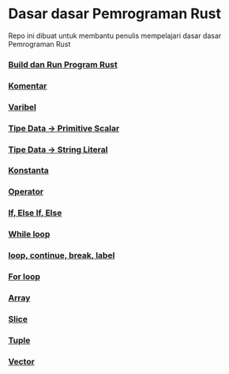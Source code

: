 # Dasar dasar Pemrograman Rust
Repo ini dibuat untuk membantu penulis mempelajari dasar dasar Pemrograman Rust

### [Build dan Run Program Rust](https://github.com/gaberingo/dasarRust/blob/main/docs/build_and_run.md)
### [Komentar](https://github.com/gaberingo/dasarRust/blob/main/docs/komentar.md)
### [Varibel](https://github.com/gaberingo/dasarRust/blob/main/docs/variabel.md)
### [Tipe Data -> Primitive Scalar](https://github.com/gaberingo/dasarRust/blob/main/docs/primitive_scalar.md)
### [Tipe Data -> String Literal](https://github.com/gaberingo/dasarRust/blob/main/docs/string_literal.md)
### [Konstanta](https://github.com/gaberingo/dasarRust/blob/main/docs/konstanta.md)
### [Operator](https://github.com/gaberingo/dasarRust/blob/main/docs/operator.md)
### [If, Else If, Else](https://github.com/gaberingo/dasarRust/blob/main/docs/if_else.md)
### [While loop](https://github.com/gaberingo/dasarRust/blob/main/docs/while.md)
### [loop, continue, break, label](https://github.com/gaberingo/dasarRust/blob/main/docs/loop.md)
### [For loop](https://github.com/gaberingo/dasarRust/blob/main/docs/forloop.md)
### [Array](https://github.com/gaberingo/dasarRust/blob/main/docs/array.md)
### [Slice](https://github.com/gaberingo/dasarRust/blob/main/docs/slice.md)
### [Tuple](https://github.com/gaberingo/dasarRust/blob/main/docs/tuple.md)
### [Vector](https://github.com/gaberingo/dasarRust/blob/main/docs/vector.md)